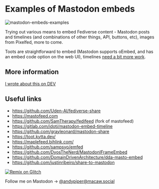 # Examples of Mastodon embeds

![mastodon-embeds-examples](https://socialify.git.ci/andypiper/mastodon-embeds-examples/image?description=1&descriptionEditable=Examples%20of%20embedding%20Mastodon%20timelines%20%26%20posts%20in%20HTML&font=Bitter&logo=https%3A%2F%2Fraw.githubusercontent.com%2Fandypiper%2Fmastodon-embeds-examples%2Fglitch%2Fmastodon-logo.svg&name=1&owner=1&pattern=Floating%20Cogs&theme=Auto)

Trying out various means to embed Fediverse content - Mastodon posts and timelines (and combinations of other things, API, buttons, etc), images from Pixelfed, more to come.

Toots are straightforward to embed (Mastodon supports oEmbed, and has an embed code option on the web UI), timelines [need a bit more work](https://github.com/mastodon/mastodon/issues/6094).

## More information

[I wrote about this on DEV](https://dev.to/andypiper/a-opportunity-for-developers-1ee4)

## Useful links

- https://github.com/Uden-AI/fediverse-share
- https://mastofeed.com
- https://github.com/SamTherapy/fedifeed (fork of mastofeed)
- https://gitlab.com/idotj/mastodon-embed-timeline
- https://github.com/grayleonard/mastodon-share
- https://toot.kytta.dev/
- https://maplefeed.bihlink.com/
- https://github.com/sampsyo/emfed
- https://github.com/DyosTheNerd/MastodonIFrameEmbed
- https://github.com/DomainDrivenArchitecture/dda-masto-embed
- https://github.com/justinribeiro/share-to-mastodon

[![Remix on Glitch](https://cdn.glitch.com/2703baf2-b643-4da7-ab91-7ee2a2d00b5b%2Fremix-button-v2.svg)](https://glitch.com/edit/#!/remix/mastodon-embeds)

Follow me on Mastodon -> [@andypiper@macaw.social](https://macaw.social/@andypiper)
